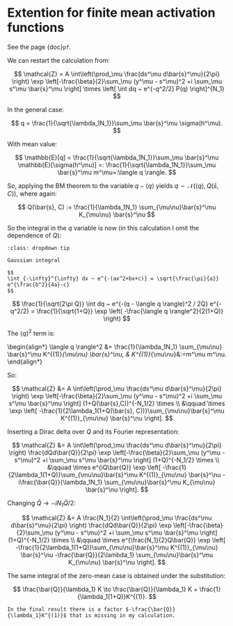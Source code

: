 # Extention for finite mean activation functions

See the page {doc}`pf`.

We can restart the calculation from:

$$
\mathcal{Z} = A \int\left(\prod_\mu \frac{ds^\mu d\bar{s}^\mu}{2\pi} \right) \exp \left[-\frac{\beta}{2}\sum_\mu (y^\mu - s^\mu)^2 +i \sum_\mu s^\mu \bar{s}^\mu \right] \times \left[ \int dq ~ e^{-q^2/2} P(q) \right]^{N_1}
$$

In the general case:

$$
q = \frac{1}{\sqrt{\lambda_1N_1}}\sum_\mu \bar{s}^\mu \sigma(h^\mu).
$$

With mean value:

$$
\mathbb{E}[q] = \frac{1}{\sqrt{\lambda_1N_1}}\sum_\mu \bar{s}^\mu \mathbb{E}[\sigma(h^\mu)] =: \frac{1}{\sqrt{\lambda_1N_1}}\sum_\mu \bar{s}^\mu m^\mu=:\langle q \rangle.
$$

So, applying the BM theorem to the variable $q - \langle q \rangle$ yields $q \sim \mathcal{N}(\langle q \rangle, Q(\bar{s}, C))$, where again:

$$
Q(\bar{s}, C) := \frac{1}{\lambda_1N_1} \sum_{\mu\nu}\bar{s}^\mu K_{\mu\nu} \bar{s}^\nu
$$

So the integral in the $q$ variable is now (in this calculation I omit the dependence of $Q$):

```{admonition} Formula
:class: dropdown tip

Gaussian integral

$$
\int_{-\infty}^{\infty} dx ~ e^{-(ax^2+bx+c)} = \sqrt{\frac{\pi}{a}} e^{\frac{b^2}{4a}-c}
$$

```

$$
\frac{1}{\sqrt{2\pi Q}} \int dq ~ e^{-(q - \langle q \rangle)^2 / 2Q} e^{-q^2/2} = \frac{1}{\sqrt{1+Q}} \exp \left( -\frac{\langle q \rangle^2}{2(1+Q)} \right)
$$

The $\langle q \rangle^2$ term is:

\begin{align*}
\langle q \rangle^2 &= \frac{1}{\lambda_1N_1} \sum_{\mu\nu} \bar{s}^\mu K^{(1)}_{\mu\nu} \bar{s}^\nu, & K^{(1)}_{\mu\nu}&:=m^\mu m^\nu.
\end{align*}

So:

$$
\mathcal{Z} &= A \int\left(\prod_\mu \frac{ds^\mu d\bar{s}^\mu}{2\pi} \right) \exp \left[-\frac{\beta}{2}\sum_\mu (y^\mu - s^\mu)^2 +i \sum_\mu s^\mu \bar{s}^\mu \right] (1+Q(\bar{s},C))^{-N_1/2} \times \\
&\qquad \times \exp \left[ -\frac{1}{2\lambda_1(1+Q(\bar{s}, C))}\sum_{\mu\nu}\bar{s}^\mu K^{(1)}_{\mu\nu} \bar{s}^\nu \right].
$$

Inserting a Dirac delta over $Q$ and its Fourier representation:

$$
\mathcal{Z} &= A \int\left(\prod_\mu \frac{ds^\mu d\bar{s}^\mu}{2\pi} \right) \frac{dQd\bar{Q}}{2\pi} \exp \left[-\frac{\beta}{2}\sum_\mu (y^\mu - s^\mu)^2 +i \sum_\mu s^\mu \bar{s}^\mu \right] (1+Q)^{-N_1/2} \times \\
&\qquad \times e^{iQ\bar{Q}} \exp \left[ -\frac{1}{2\lambda_1(1+Q)}\sum_{\mu\nu}\bar{s}^\mu K^{(1)}_{\mu\nu} \bar{s}^\nu -i\frac{\bar{Q}}{\lambda_1N_1} \sum_{\mu\nu}\bar{s}^\mu K_{\mu\nu} \bar{s}^\nu \right].
$$

Changing $\bar{Q} \to -iN_1\bar{Q}/2$:

$$
\mathcal{Z} &= A \frac{N_1}{2} \int\left(\prod_\mu \frac{ds^\mu d\bar{s}^\mu}{2\pi} \right) \frac{dQd\bar{Q}}{2\pi} \exp \left[-\frac{\beta}{2}\sum_\mu (y^\mu - s^\mu)^2 +i \sum_\mu s^\mu \bar{s}^\mu \right] (1+Q)^{-N_1/2} \times \\
&\qquad \times e^{\frac{N_1}{2}Q\bar{Q}} \exp \left[ -\frac{1}{2\lambda_1(1+Q)}\sum_{\mu\nu}\bar{s}^\mu K^{(1)}_{\mu\nu} \bar{s}^\nu -\frac{\bar{Q}}{2\lambda_1} \sum_{\mu\nu}\bar{s}^\mu K_{\mu\nu} \bar{s}^\nu \right].
$$

The same integral of the zero-mean case is obtained under the substitution:

$$
\frac{\bar{Q}}{\lambda_1} K \to \frac{\bar{Q}}{\lambda_1} K + \frac{1}{\lambda_1(1+Q)}K^{(1)}.
$$

```{warning}
In the final result there is a factor $-\frac{\bar{Q}}{\lambda_1}K^{(1)}$ that is missing in my calculation.
```
